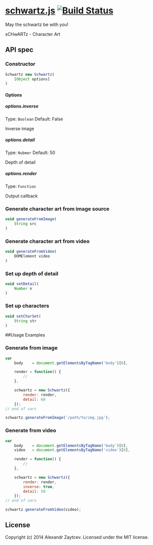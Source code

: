 [schwartz.js](http://13rentgen.github.io/schwartz.js) [![Build Status](https://travis-ci.org/13rentgen/schwartz.js.svg)](https://travis-ci.org/13rentgen/schwartz.js)
========

May the schwartz be with you!

sCHwARTz - Character Art

## API spec

### Constructor
````javascript
Schwartz new Schwartz(
    [Object options]
)
````
#### Options

##### options.inverse
Type: `Boolean`
Default: False

Inverse image

##### options.detail
Type: `Nubmer`
Default: 50

Depth of detail

##### options.render
Type: `Function`

Output callback

### Generate character art from image source
````javascript
void generateFromImage(
    String src
)
````

### Generate character art from video
````javascript
void generateFromVideo(
    DOMElement video
)
````

### Set up depth of detail

````javascript
void setDetail(
    Number n
)
````

### Set up characters

````javascript
void setCharSet(
    String str
)
````

##Usage Examples

### Generate from image
````javascript
var
    body    = document.getElementsByTagName('body')[0],

    render = function() {
        //
    },

    schwartz = new Schwartz({
        render: render,
        detail: 60
    });
// end of vars

schwartz.generateFromImage('/path/to/img.jpg');
````

### Generate from video
````javascript
var
    body    = document.getElementsByTagName('body')[0],
    video   = document.getElementsByTagName('video')[0],

    render = function() {
        //
    },

    schwartz = new Schwartz({
        render: render,
        inverse: true,
        detail: 50
    });
// end of vars

schwartz.generateFromVideo(video);
````

## License
Copyright (c) 2014 Alexandr Zaytcev. Licensed under the MIT license.
